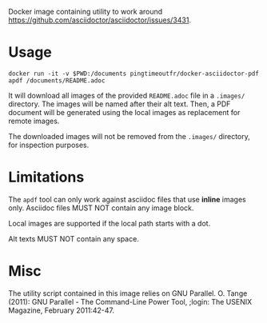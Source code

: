 Docker image containing utility to work around <https://github.com/asciidoctor/asciidoctor/issues/3431>.

Usage
=====

    docker run -it -v $PWD:/documents pingtimeoutfr/docker-asciidoctor-pdf apdf /documents/README.adoc

It will download all images of the provided `README.adoc` file in a `.images/` directory. The images will be named after their alt text. Then, a PDF document will be generated using the local images as replacement for remote images.

The downloaded images will not be removed from the `.images/` directory, for inspection purposes.

Limitations
===========

The `apdf` tool can only work against asciidoc files that use **inline** images only. Asciidoc files MUST NOT contain any image block.

Local images are supported if the local path starts with a dot.

Alt texts MUST NOT contain any space.

Misc
====

The utility script contained in this image relies on GNU Parallel. O. Tange (2011): GNU Parallel - The Command-Line Power Tool, ;login: The USENIX Magazine, February 2011:42-47.
